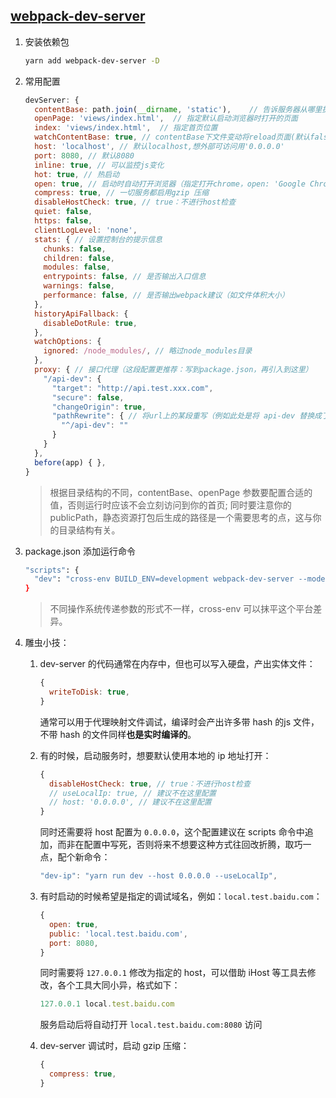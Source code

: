 ## [webpack-dev-server](https://www.webpackjs.com/configuration/dev-server/)

1. 安装依赖包  

    ```bash
    yarn add webpack-dev-server -D
    ```

2. 常用配置  

    ```js
    devServer: {
      contentBase: path.join(__dirname, 'static'),    // 告诉服务器从哪里提供内容(默认当前工作目录)
      openPage: 'views/index.html',  // 指定默认启动浏览器时打开的页面
      index: 'views/index.html',  // 指定首页位置
      watchContentBase: true, // contentBase下文件变动将reload页面(默认false)
      host: 'localhost', // 默认localhost,想外部可访问用'0.0.0.0'
      port: 8080, // 默认8080
      inline: true, // 可以监控js变化
      hot: true, // 热启动
      open: true, // 启动时自动打开浏览器（指定打开chrome，open: 'Google Chrome'）
      compress: true, // 一切服务都启用gzip 压缩
      disableHostCheck: true, // true：不进行host检查
      quiet: false,
      https: false,
      clientLogLevel: 'none',
      stats: { // 设置控制台的提示信息
        chunks: false,
        children: false,
        modules: false,
        entrypoints: false, // 是否输出入口信息
        warnings: false,
        performance: false, // 是否输出webpack建议（如文件体积大小）
      },
      historyApiFallback: {
        disableDotRule: true,
      },
      watchOptions: {
        ignored: /node_modules/, // 略过node_modules目录
      },
      proxy: { // 接口代理（这段配置更推荐：写到package.json，再引入到这里）
        "/api-dev": {
          "target": "http://api.test.xxx.com",
          "secure": false,
          "changeOrigin": true,
          "pathRewrite": { // 将url上的某段重写（例如此处是将 api-dev 替换成了空）
            "^/api-dev": ""
          }
        }
      },
      before(app) { },
    }
    ```

    > 根据目录结构的不同，contentBase、openPage 参数要配置合适的值，否则运行时应该不会立刻访问到你的首页; 同时要注意你的 publicPath，静态资源打包后生成的路径是一个需要思考的点，这与你的目录结构有关。

3. package.json 添加运行命令

    ```bash
    "scripts": {
      "dev": "cross-env BUILD_ENV=development webpack-dev-server --mode development --colors --profile"
    }
    ```

    > 不同操作系统传递参数的形式不一样，cross-env 可以抹平这个平台差异。

4. 雕虫小技：

    1. dev-server 的代码通常在内存中，但也可以写入硬盘，产出实体文件：

        ```js
        {
          writeToDisk: true,
        }
        ```

        通常可以用于代理映射文件调试，编译时会产出许多带 hash 的js 文件，不带 hash 的文件同样**也是实时编译的**。

    2. 有的时候，启动服务时，想要默认使用本地的 ip 地址打开：

        ```js
        {
          disableHostCheck: true, // true：不进行host检查
          // useLocalIp: true, // 建议不在这里配置
          // host: '0.0.0.0', // 建议不在这里配置
        }
        ```

        同时还需要将 host 配置为 `0.0.0.0`，这个配置建议在 scripts 命令中追加，而非在配置中写死，否则将来不想要这种方式往回改折腾，取巧一点，配个新命令：

        ```js
        "dev-ip": "yarn run dev --host 0.0.0.0 --useLocalIp",
        ```

    3. 有时启动的时候希望是指定的调试域名，例如：`local.test.baidu.com`：

        ```js
        {
          open: true,
          public: 'local.test.baidu.com',
          port: 8080,
        }
        ```

        同时需要将 `127.0.0.1` 修改为指定的 host，可以借助 iHost 等工具去修改，各个工具大同小异，格式如下：

        ```js
        127.0.0.1 local.test.baidu.com
        ```
        
        服务启动后将自动打开 `local.test.baidu.com:8080` 访问

    4. dev-server 调试时，启动 gzip 压缩：

        ```js
        {
          compress: true,
        }
        ```